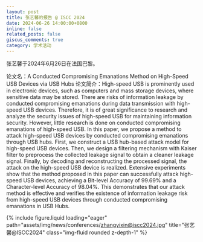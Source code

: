 ```yaml
---
layout: post
title: 张艺馨的报告 @ ISCC 2024
date: 2024-06-26 14:00:00+0800
inline: false
related_posts: false
giscus_comments: true
category: 学术活动
---
```


张艺馨于2024年6月26日在法国巴黎。

论文名：A Conducted Compromising Emanations Method on High-Speed USB Devices via USB Hubs
论文简介：High-speed USB is prominently used in electronic devices, such as computers and mass storage devices, where sensitive data may be stored. There are risks of information leakage by conducted compromising emanations during data transmission with high-speed USB devices. Therefore, it is of great significance to research and analyze the security issues of high-speed USB for maintaining information security. However, little research is done on conducted compromising emanations of high-speed USB. In this paper, we propose a method to attack high-speed USB devices by conducted compromising emanations through USB hubs. First, we construct a USB hub-based attack model for high-speed USB devices. Then, we design a filtering mechanism with Kaiser filter to preprocess the collected leakage signal to obtain a cleaner leakage signal. Finally, by decoding and reconstructing the processed signal, the attack on the high-speed USB device is realized. Extensive experiments show that the method proposed in this paper can successfully attack high-speed USB devices, achieving a Bit-level Accuracy of 99.69% and a Character-level Accuracy of 98.04%. This demonstrates that our attack method is effective and verifies the existence of information leakage risk from high-speed USB devices through conducted compromising emanations in USB Hubs.

{% include figure.liquid loading="eager" path="assets/img/news/conferences/zhangyixin@iscc2024.jpg" title="张艺馨@ISCC2024" class="img-fluid rounded z-depth-1" %}

